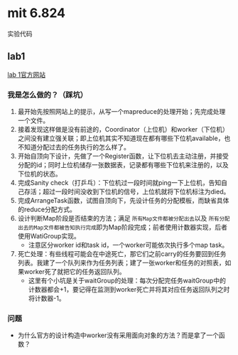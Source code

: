 # mit 6.824
实验代码

## lab1
[lab 1官方网站](https://pdos.csail.mit.edu/6.824/labs/lab-mr.html)

### 我是怎么做的？（踩坑）
1. 最开始先按照网站上的提示，从写一个mapreduce的处理开始；先完成处理一个文件。
2. 接着发现这样做是没有前途的，Coordinator（上位机）和worker（下位机）之间没有建立强关联；即上位机其实不知道现在都有哪些下位机available，也不知道分配过去的任务执行的怎么样了。
3. 开始自顶向下设计，先做了一个Register函数，让下位机去主动注册，并接受分配的id；同时上位机储存一张数据表，记录都有哪些下位机来注册的，以及下位机的状态。
4. 完成Sanity check（打乒乓）：下位机过一段时间就ping一下上位机，告知自己存活；超过一段时间没收到下位机的信号，上位机就将下位机标注为died。
5. 完成ArrangeTask函数，试图自顶向下，先设计任务的分配模板，而缺省具体的reduce分配方式。
6. 设计判断Map阶段是否结束的方法；满足 `所有Map文件都被分配出去`以及 `所有分配出去的Map文件都被告知执行完成`即为Map阶段完成；前者使用计数器实现，后者使用WatiGroup实现。
    * 注意区分worker id和task id，一个worker可能依次执行多个map task。
7. 死亡处理：有些线程可能会在中途死亡，那它们之前carry的任务要回到任务列表。我建了一个队列来作为任务列表；建了一张worker和任务的对照表，如果worker死了就把它的任务返回队列。
    * 这里有个小坑是关于waitGroup的处理：每次分配完任务waitGroup中的计数器都会+1，要记得在监测到worker死亡并将其对应任务返回队列之时将计数器-1。

### 问题
* 为什么官方的设计构造中worker没有采用面向对象的方法？而是拿了一个函数？
